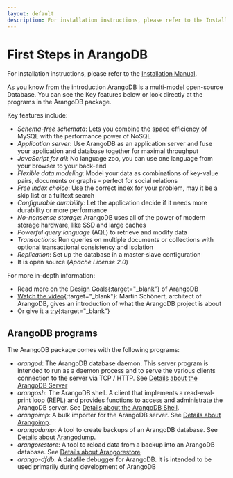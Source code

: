 ```yaml
---
layout: default
description: For installation instructions, please refer to the Installation Manual
---
```

First Steps in ArangoDB
=======================

For installation instructions, please refer to the 
[Installation Manual](installing.html).

As you know from the introduction ArangoDB is a multi-model open-source
Database. You can see the Key features below or look directly at the programs in
the ArangoDB package. 

Key features include:

* *Schema-free schemata*: Lets you combine the space efficiency of MySQL with
  the performance power of NoSQL
* *Application server*: Use ArangoDB as an application server and fuse your
  application and database together for maximal throughput
* *JavaScript for all*: No language zoo, you can use one language from your
  browser to your back-end
* *Flexible data modeling*: Model your data as combinations of key-value pairs,
  documents or graphs - perfect for social relations
* *Free index choice*: Use the correct index for your problem, may it be a skip
  list or a fulltext search 
* *Configurable durability*: Let the application decide if it needs more
  durability or more performance
* *No-nonsense storage*: ArangoDB uses all of the power of modern storage
  hardware, like SSD and large caches
* *Powerful query language* (AQL) to retrieve and modify data 
* *Transactions*: Run queries on multiple documents or collections with 
  optional transactional consistency and isolation
* *Replication*: Set up the database in a master-slave configuration
* It is open source (*Apache License 2.0*)

For more in-depth information:

* Read more on the 
  [Design Goals](https://www.arangodb.com/2012/03/07/avocadodbs-design-objectives){:target="_blank"} 
  of ArangoDB
* [Watch the video](http://vimeo.com/36411892){:target="_blank"}: Martin Schönert, 
  architect of ArangoDB, gives an introduction of what the ArangoDB project 
  is about
* Or give it a [try](https://www.arangodb.com/tryitout){:target="_blank"}


ArangoDB programs
-----------------

The ArangoDB package comes with the following programs:

* _arangod_: The ArangoDB database daemon. This server program is
  intended to run as a daemon process and to serve the various clients
  connection to the server via TCP / HTTP. See [Details about the ArangoDB Server](first-steps-arangod.html) 
* _arangosh_: The ArangoDB shell. A client that implements a
  read-eval-print loop (REPL) and provides functions to access and
  administrate the ArangoDB server. See [Details about the ArangoDB Shell](first-steps-arangosh.html).
* _arangoimp_: A bulk importer for the ArangoDB server.
  See [Details about Arangoimp](http-bulk-imports-arangoimp.html).
* _arangodump_: A tool to create backups of an ArangoDB database. See
   [Details about Arangodump](http-bulk-imports-arangodump.html).
* _arangorestore_: A tool to reload data from a backup into an ArangoDB database.
  See [Details about Arangorestore](http-bulk-imports-arangorestore.html)
* _arango-dfdb_: A datafile debugger for ArangoDB. It is intended to be
  used primarily during development of ArangoDB
